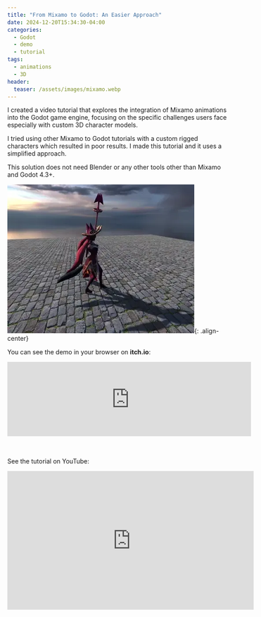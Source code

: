 ```yaml
---
title: "From Mixamo to Godot: An Easier Approach"
date: 2024-12-20T15:34:30-04:00
categories:
  - Godot
  - demo
  - tutorial
tags:
  - animations
  - 3D
header:
  teaser: /assets/images/mixamo.webp
---
```

I created a video tutorial that explores the integration of Mixamo animations into the Godot game engine, focusing on the specific challenges users face especially with custom 3D character models.

I tried using other Mixamo to Godot tutorials with a custom rigged characters which resulted in  poor results.  I made this tutorial and it uses a simplified approach.
	
This solution does not need Blender or any other tools other than Mixamo and Godot 4.3+.

![image-center](/assets/images/mixamo.webp){: .align-center}

You can see the demo in your browser on **itch.io**:

<iframe frameborder="0" src="https://itch.io/embed/3194299?border_width=2&amp;dark=true" width="554" height="169"><a href="https://antzgames.itch.io/mixamo-to-godot">From Mixamo to Godot:  An Easier Approach! by Antz</a></iframe>

&nbsp;

See the tutorial on YouTube:

<iframe width="560" height="315" src="https://www.youtube.com/embed/xFsEL5oAATc?si=BlXzp9u2FxRPL5QV" title="YouTube video player" frameborder="0" allow="accelerometer; autoplay; clipboard-write; encrypted-media; gyroscope; picture-in-picture; web-share" referrerpolicy="strict-origin-when-cross-origin" allowfullscreen></iframe>
